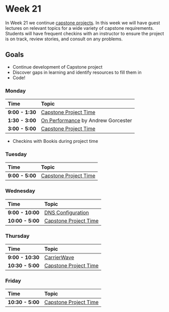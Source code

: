 # Week 21

In Week 21 we continue [capstone projects](../capstone/capstone.md). In this week
we will have guest lectures on relevant topics for a wide variety of capstone
requirements. Students will have frequent checkins with an instructor to ensure
the project is on track, review stories, and consult on any problems.

## Goals

- Continue development of Capstone project
- Discover gaps in learning and identify resources to fill them in
- Code!

### Monday

| Time              | Topic                                        |
|:------------------|:---------------------------------------------|
| **9:00 - 1:30**  | [Capstone Project Time](../capstone/capstone.md)|
| **1:30 - 3:00**   | [On Performance](http://nbviewer.ipython.org/github/andrewsg/wep_app_performance_talk/blob/master/Performance%20presentation.ipynb) by Andrew Gorcester         |
| **3:00 - 5:00**  | [Capstone Project Time](../capstone/capstone.md)|

* Checkins with Bookis during project time

### Tuesday

| Time             | Topic                                                  |
|:-----------------|:-------------------------------------------------------|
| **9:00 - 5:00**  | [Capstone Project Time](../capstone/capstone.md)|

### Wednesday

| Time            | Topic                      |
|:----------------|:---------------------------|
| **9:00 - 10:00**  | [DNS Configuration](wednesday/dns-configuration.md)|
| **10:00 - 5:00**  | [Capstone Project Time](../capstone/capstone.md)|

### Thursday

| Time            | Topic                            |
|:----------------|:---------------------------------|
| **9:00 - 10:30**   | [CarrierWave](thursday/carrierwave.md)          |
| **10:30 - 5:00**  | [Capstone Project Time](../capstone/capstone.md)|

### Friday

| Time            | Topic        |
|:----------------|:-------------|
| **10:30 - 5:00**  | [Capstone Project Time](../capstone/capstone.md)|
